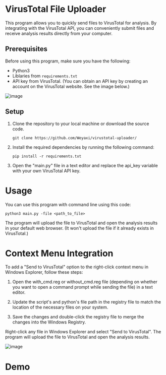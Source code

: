 # VirusTotal File Uploader

This program allows you to quickly send files to VirusTotal for analysis. By integrating with the VirusTotal API, you can conveniently submit files and receive analysis results directly from your computer.

## Prerequisites

Before using this program, make sure you have the following:

- Python3
- Liblaries from `requirements.txt`
- API key from VirusTotal. (You can obtain an API key by creating an account on the VirusTotal website. See the image below.)

![image](https://github.com/Weyaxi/virustotal-uploader/assets/81961593/668db708-cadf-400b-aea0-658bfa4ff51b)

## Setup

1. Clone the repository to your local machine or download the source code.

   ```shell
   git clone https://github.com/Weyaxi/virustotal-uploader/
   ```

2. Install the required dependencies by running the following command:

   ```shell
   pip install -r requirements.txt
   ```

3. Open the "main.py" file in a text editor and replace the api_key variable with your own VirusTotal API key.


# Usage

You can use this program with command line using this code:

   ```shell
   python3 main.py -file <path_to_file>
   ```

The program will upload the file to VirusTotal and open the analysis results in your default web browser. (It won't upload the file if it already exists in VirusTotal.)

# Context Menu Integration

To add a "Send to VirusTotal" option to the right-click context menu in Windows Explorer, follow these steps:

1. Open the with_cmd.reg or without_cmd.reg file (depending on whether you want to open a command prompt while sending the file) in a text editor.

2. Update the script's and python's file path in the registry file to match the location of the necessary files on your system.

3. Save the changes and double-click the registry file to merge the changes into the Windows Registry.

Right-click any file in Windows Explorer and select "Send to VirusTotal". The program will upload the file to VirusTotal and open the analysis results.

![image](https://github.com/Weyaxi/virustotal-uploader/assets/81961593/8271ddb0-384a-4ebb-a6e5-d57e6dbfc823)

# Demo




